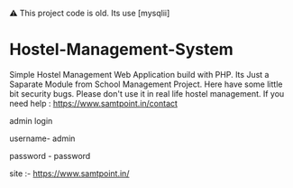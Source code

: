 :warning:
 This project code is old. Its use [mysqlii]
# Hostel-Management-System
Simple Hostel Management Web Application build with PHP.
Its Just a Saparate Module from School Management Project.
Here have some little bit security bugs.
Please don't use it in real life hostel management. 
If you need help : https://www.samtpoint.in/contact

admin login

username- admin

password - password


site :- https://www.samtpoint.in/
